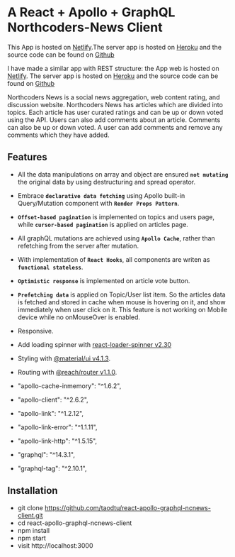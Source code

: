 # A React + Apollo + GraphQL Northcoders-News Client

This App is hosted on [Netlify](https://tao-apollo-graphql-nc-news-client.netlify.com/).The server app is hosted on [Heroku](https://nc-news-graphql-server.herokuapp.com/) and the source code can be found on [Github](https://github.com/taodtu/nc-news-react-graphql-client)

I have made a similar app with REST structure: the App web is hosted on [Netlify](https://tao-nc-news-rest-client.netlify.com/). The server app is hosted on [Heroku](https://nc-news-rest-api.herokuapp.com/) and the source code can be found on [Github](https://github.com/taodtu/nc-news)

Northcoders News is a social news aggregation, web content rating, and discussion website. Northcoders News has articles which are divided into topics. Each article has user curated ratings and can be up or down voted using the API. Users can also add comments about an article. Comments can also be up or down voted. A user can add comments and remove any comments which they have added.

## Features

- All the data manipulations on array and object are ensured **`not mutating`** the original data by using destructuring and spread operator.

- Embrace **`declarative data fetching`** using Apollo built-in Query/Mutation component with **`Render Props Pattern`**.

- **`Offset-based pagination`** is implemented on topics and users page, while **`cursor-based pagination`** is applied on articles page.

- All graphQL mutations are achieved using **`Apollo Cache`**, rather than refetching from the server after mutation.

- With implementation of **`React Hooks`**, all components are writen as **`functional stateless`**.

- **`Optimistic response`** is implemented on article vote button.

- **`Prefetching data`** is applied on Topic/User list item. So the articles data is fetched and stored in cache when mouse is hovering on it, and show immediately when user click on it. This feature is not working on Mobile device while no onMouseOver is enabled.

- Responsive.

- Add loading spinner with [react-loader-spinner v2.30](https://www.npmjs.com/package/react-loader-spinner)

- Styling with [@material/ui v4.1.3](https://material-ui.com/).

- Routing with [@reach/router v1.1.0](https://reach.tech/router).

-   "apollo-cache-inmemory": "^1.6.2",
-   "apollo-client": "^2.6.2",
-   "apollo-link": "^1.2.12",
-   "apollo-link-error": "^1.1.11",
-   "apollo-link-http": "^1.5.15",
-   "graphql": "^14.3.1",
-   "graphql-tag": "^2.10.1",

## Installation
- git clone https://github.com/taodtu/react-apollo-graphql-ncnews-client.git
- cd react-apollo-graphql-ncnews-client
- npm install
- npm start
- visit http://localhost:3000


